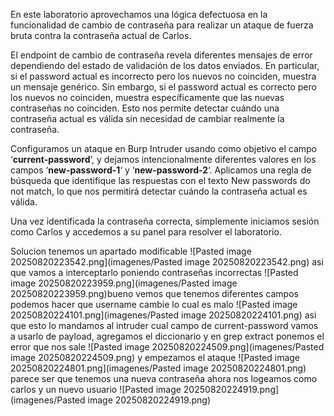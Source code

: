 En este laboratorio aprovechamos una lógica defectuosa en la funcionalidad de cambio de contraseña para realizar un ataque de fuerza bruta contra la contraseña actual de Carlos.

El endpoint de cambio de contraseña revela diferentes mensajes de error dependiendo del estado de validación de los datos enviados. En particular, si el password actual es incorrecto pero los nuevos no coinciden, muestra un mensaje genérico. Sin embargo, si el password actual es correcto pero los nuevos no coinciden, muestra específicamente que las nuevas contraseñas no coinciden. Esto nos permite detectar cuándo una contraseña actual es válida sin necesidad de cambiar realmente la contraseña.

Configuramos un ataque en Burp Intruder usando como objetivo el campo ‘**current-password**‘, y dejamos intencionalmente diferentes valores en los campos ‘**new-password-1**‘ y ‘**new-password-2**‘. Aplicamos una regla de búsqueda que identifique las respuestas con el texto New passwords do not match, lo que nos permitirá detectar cuándo la contraseña actual es válida.

Una vez identificada la contraseña correcta, simplemente iniciamos sesión como Carlos y accedemos a su panel para resolver el laboratorio.

Solucion
tenemos un apartado modificable
![Pasted image 20250820223542.png](imagenes/Pasted image 20250820223542.png)
asi que vamos  a interceptarlo poniendo contraseñas incorrectas
![Pasted image 20250820223959.png](imagenes/Pasted image 20250820223959.png)bueno vemos que tenemos diferentes campos podemos hacer que username cambie lo cual es malo
![Pasted image 20250820224101.png](imagenes/Pasted image 20250820224101.png)
asi que esto lo mandamos al intruder cual campo de current-password vamos a usarlo de payload, agregamos el diccionario y en grep extract ponemos el error que nos sale
![Pasted image 20250820224509.png](imagenes/Pasted image 20250820224509.png)
y empezamos el ataque
![Pasted image 20250820224801.png](imagenes/Pasted image 20250820224801.png)
parece ser que tenemos una nueva contraseña
ahora nos logeamos como carlos y un nuevo usuario
![Pasted image 20250820224919.png](imagenes/Pasted image 20250820224919.png)



